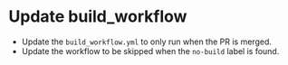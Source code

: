 # Update build_workflow

- Update the `build_workflow.yml` to only run when the PR is merged.
- Update the workflow to be skipped when the `no-build` label is found.
